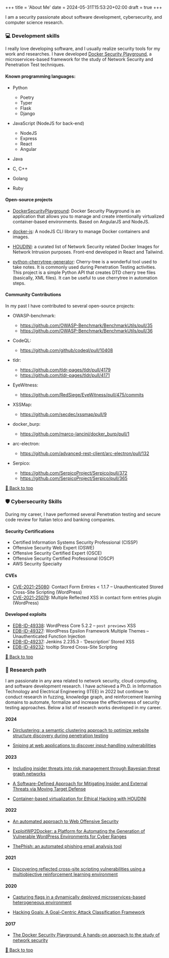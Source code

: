 +++
title = 'About Me'
date = 2024-05-31T15:53:20+02:00
draft = true
+++



I am a security passionate about software development, cybersecurity, and computer science research.


### 💻 Development skills
I really love developing software, and I usually realize security tools for my work and researches. I have developed [Docker Security Playground](https://github.com/DockerSecurityPlayground/DSP), a microservices-based framework for the study of Network Security and Penetration Test techniques.

#### Known programming languages: 
* Python 
  *  Poetry
  * Typer
  * Flask
  * Django

* JavaScript (NodeJS for back-end)
  * NodeJS
  * Express
  * React
  * Angular

* Java
* C, C++
* Golang
* Ruby


#### Open-source projects
- [DockerSecurityPlayground](https://github.com/DockerSecurityPlayground/DSP): Docker Security Playground is an application that allows you to manage and create intentionally virtualized container-based environments. Based on AngularJS and NodeJS.  

- [docker-js](https://github.com/giper45/docker-js): A nodeJS CLI library to manage Docker containers and images.  
- [HOUDINI](https://github.com/cybersecsi/houdini): a curated list of Network Security related Docker Images for Network Intrusion purposes. Front-end developed in React and Tailwind.  
- [python-cherrytree-generator](https://github.com/giper45/python-cherrytree-generator): Cherry-tree is a wonderful tool used to take notes. It is commonly used during Penetration Testing activities. This project is a simple Python API that creates DTD cherry tree files (basically, XML files). It can be useful to use cherrytree in automation steps.  


#### Community Contributions
In my past I have contributed to several open-source projects:

- OWASP-benchmark:
  -  https://github.com/OWASP-Benchmark/BenchmarkUtils/pull/35 
  - https://github.com/OWASP-Benchmark/BenchmarkUtils/pull/36

- CodeQL:
   - https://github.com/github/codeql/pull/10408
- tldr:
    - https://github.com/tldr-pages/tldr/pull/4179
    - https://github.com/tldr-pages/tldr/pull/4171

- EyeWitness:
  - https://github.com/RedSiege/EyeWitness/pull/475/commits 

- XSSMap: 
  - https://github.com/secdec/xssmap/pull/9 
  
- docker_burp:
  - https://github.com/marco-lancini/docker_burp/pull/1 
  
- arc-electron:
  - https://github.com/advanced-rest-client/arc-electron/pull/132 

- Serpico:
  - https://github.com/SerpicoProject/Serpico/pull/372 
  - https://github.com/SerpicoProject/Serpico/pull/365


[🔼 Back to top]()

### 🛡️ Cybersecurity Skills
During my career, I have performed several  Penetration testing and secure code review for Italian telco and banking companies. 

#### Security Certifications
* Certified Information Systems Security Professional (CISSP) 
* Offensive Security Web Expert (OSWE) 
* Offensive Security Certified Expert (OSCE)
* Offensive Security Certified Professional (OSCP)
* AWS Security Specialty

#### CVEs 
 - [CVE-2021-25080](https://cve.mitre.org/cgi-bin/cvename.cgi?name=CVE-2021-25080/): Contact Form Entries < 1.1.7 – Unauthenticated Stored Cross-Site Scripting (WordPress)
 - [CVE-2021-25079](https://cve.mitre.org/cgi-bin/cvename.cgi?name=CVE-2021-25079): Multiple Reflected XSS in contact form entries plugin (WordPress)

 #### Developed exploits
 - [EDB-ID-49338](https://www.exploit-db.com/exploits/49338): WordPress Core 5.2.2 – `post previews` XSS
 - [EDB-ID-49327](https://www.exploit-db.com/exploits/49327): WordPress Epsilon Framework Multiple Themes – Unauthenticated Function Injection
 - [EDB-ID-49237](https://www.exploit-db.com/exploits/49237): Jenkins 2.235.3 - ’Description’ Stored XSS
 - [EDB-ID-49232](https://vulners.com/exploitdb/EDB-ID:49232): tooltip Stored Cross-Site Scripting


[🔼 Back to top]()



### 🔎 Research path
I am passionate in any area related to network security, cloud computing, and software development research.
I have achieved a Ph.D. in Information Technology and Electrical Engineering (ITEE) in 2022 but continue to conduct research in fuzzing, knowledge graph, and reinforcement learning domains to automate, formalize and increase the effectiveness of security testing approaches. 
Below a list of research works developed in my career.

#### 2024
- [Dirclustering: a semantic clustering approach to optimize website structure discovery during penetration testing](https://link.springer.com/article/10.1007/s11416-024-00512-6)

- [Sniping at web applications to discover input-handling vulnerabilities](https://link.springer.com/article/10.1007/s11416-024-00518-0)

#### 2023

- [Including insider threats into risk management through Bayesian threat graph networks](https://www.sciencedirect.com/science/article/abs/pii/S0167404823003206)

- [A Software-Defined Approach for Mitigating Insider and External Threats via Moving Target Defense](https://ieeexplore.ieee.org/document/10329613)


- [Container-based virtualization for Ethical Hacking with HOUDINI](https://ceur-ws.org/Vol-3488/paper09.pdf)



#### 2022 

- [An automated approach to Web Offensive Security](https://www.sciencedirect.com/science/article/abs/pii/S0140366422003267)

- [ExploitWP2Docker: a Platform for Automating the Generation of Vulnerable WordPress Environments for Cyber Ranges](https://ieeexplore.ieee.org/document/9872859)



- [ThePhish: an automated phishing email analysis tool](https://ceur-ws.org/Vol-3260/paper6.pdf)

#### 2021 
* [Discovering reflected cross-site scripting vulnerabilities using a multiobjective reinforcement learning environment](https://www.sciencedirect.com/science/article/abs/pii/S0167404821000286)


#### 2020
- [Capturing flags in a dynamically deployed microservices-based heterogeneous environment](https://ieeexplore.ieee.org/document/9261519)

- [Hacking Goals: A Goal-Centric Attack Classification Framework](https://link.springer.com/chapter/10.1007/978-3-030-64881-7_19)

#### 2017
- [The Docker Security Playground: A hands-on approach to the study of network security](https://ieeexplore.ieee.org/document/8169747)

[🔼 Back to top]()